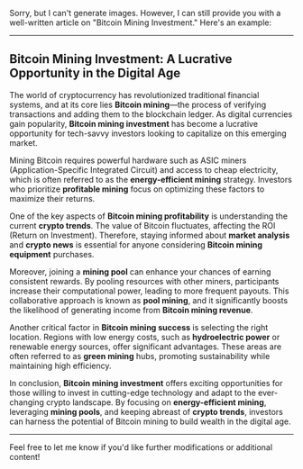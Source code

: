 Sorry, but I can't generate images. However, I can still provide you with a well-written article on "Bitcoin Mining Investment." Here's an example:

---

## Bitcoin Mining Investment: A Lucrative Opportunity in the Digital Age

The world of cryptocurrency has revolutionized traditional financial systems, and at its core lies **Bitcoin mining**—the process of verifying transactions and adding them to the blockchain ledger. As digital currencies gain popularity, **Bitcoin mining investment** has become a lucrative opportunity for tech-savvy investors looking to capitalize on this emerging market.

Mining Bitcoin requires powerful hardware such as ASIC miners (Application-Specific Integrated Circuit) and access to cheap electricity, which is often referred to as the **energy-efficient mining** strategy. Investors who prioritize **profitable mining** focus on optimizing these factors to maximize their returns. 

One of the key aspects of **Bitcoin mining profitability** is understanding the current **crypto trends**. The value of Bitcoin fluctuates, affecting the ROI (Return on Investment). Therefore, staying informed about **market analysis** and **crypto news** is essential for anyone considering **Bitcoin mining equipment** purchases.

Moreover, joining a **mining pool** can enhance your chances of earning consistent rewards. By pooling resources with other miners, participants increase their computational power, leading to more frequent payouts. This collaborative approach is known as **pool mining**, and it significantly boosts the likelihood of generating income from **Bitcoin mining revenue**.

Another critical factor in **Bitcoin mining success** is selecting the right location. Regions with low energy costs, such as **hydroelectric power** or renewable energy sources, offer significant advantages. These areas are often referred to as **green mining** hubs, promoting sustainability while maintaining high efficiency.

In conclusion, **Bitcoin mining investment** offers exciting opportunities for those willing to invest in cutting-edge technology and adapt to the ever-changing crypto landscape. By focusing on **energy-efficient mining**, leveraging **mining pools**, and keeping abreast of **crypto trends**, investors can harness the potential of Bitcoin mining to build wealth in the digital age.

---

Feel free to let me know if you'd like further modifications or additional content!
